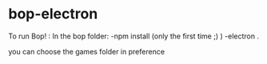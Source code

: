 # bop-electron

To run Bop! :
  In the bop folder:
  -npm install (only the first time ;)  )
  -electron .
  
  you can choose the games folder in preference
